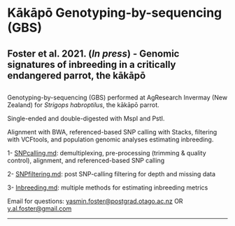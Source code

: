 # Kākāpō Genotyping-by-sequencing (GBS)

## Foster et al. 2021. (*In press*) - Genomic signatures of inbreeding in a critically endangered parrot, the kākāpō

##

Genotyping-by-sequencing (GBS) performed at AgResearch Invermay (New Zealand) for *Strigops habroptilus*, the kākāpō parrot.

Single-ended and double-digested with MspI and PstI.

Alignment with BWA, referenced-based SNP calling with Stacks, filtering with VCFtools, and population genomic analyses estimating inbreeding.

1- [SNPcalling.md](SNPcalling.md): demultiplexing, pre-processing (trimming & quality control), alignment, and referenced-based SNP calling

2- [SNPfiltering.md](SNPfiltering.md): post SNP-calling filtering for depth and missing data

3- [Inbreeding.md](Inbreeding.md): multiple methods for estimating inbreeding metrics

Email for questions: yasmin.foster@postgrad.otago.ac.nz OR y.al.foster@gmail.com

***
